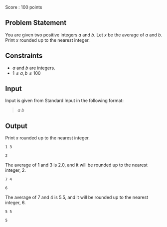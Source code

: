 Score : $100$ points

## Problem Statement

You are given two positive integers $a$ and $b$.
Let $x$ be the average of $a$ and $b$.
Print $x$ rounded up to the nearest integer.

## Constraints

- $a$ and $b$ are integers.
- $1 \leq a, b \leq 100$

## Input

Input is given from Standard Input in the following format:

> $a$ $b$

## Output

Print $x$ rounded up to the nearest integer.

```input1
1 3
```

```output1
2
```

The average of $1$ and $3$ is $2.0$, and it will be rounded up to the nearest integer, $2$.

```input2
7 4
```

```output2
6
```

The average of $7$ and $4$ is $5.5$, and it will be rounded up to the nearest integer, $6$.

```input3
5 5
```

```output3
5
```